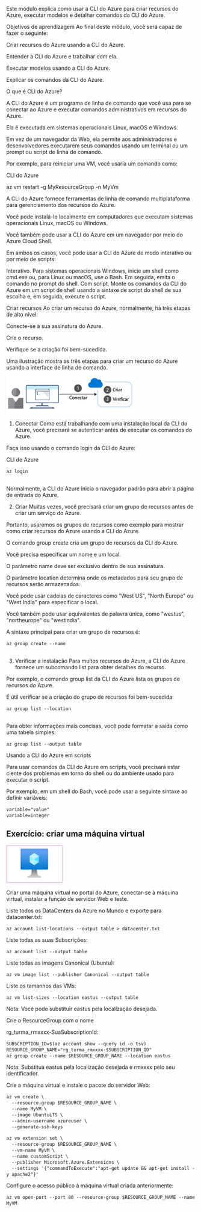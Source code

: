 Este módulo explica como usar a CLI do Azure para criar recursos do Azure, executar modelos e detalhar comandos da CLI do Azure.

Objetivos de aprendizagem
Ao final deste módulo, você será capaz de fazer o seguinte:

Criar recursos do Azure usando a CLI do Azure.

Entender a CLI do Azure e trabalhar com ela.

Executar modelos usando a CLI do Azure.

Explicar os comandos da CLI do Azure.

O que é CLI do Azure?


A CLI do Azure é um programa de linha de comando que você usa para se conectar ao Azure e executar comandos administrativos em recursos do Azure.

Ela é executada em sistemas operacionais Linux, macOS e Windows.

Em vez de um navegador da Web, ela permite aos administradores e desenvolvedores executarem seus comandos usando um terminal ou um prompt ou script de linha de comando.

Por exemplo, para reiniciar uma VM, você usaria um comando como:

CLI do Azure

az vm restart -g MyResourceGroup -n MyVm

A CLI do Azure fornece ferramentas de linha de comando multiplataforma para gerenciamento dos recursos do Azure.

Você pode instalá-lo localmente em computadores que executam sistemas operacionais Linux, macOS ou Windows.

Você também pode usar a CLI do Azure em um navegador por meio do Azure Cloud Shell.

Em ambos os casos, você pode usar a CLI do Azure de modo interativo ou por meio de scripts:

Interativo. Para sistemas operacionais Windows, inicie um shell como cmd.exe ou, para Linux ou macOS, use o Bash. Em seguida, emita o comando no prompt do shell.
Com script. Monte os comandos da CLI do Azure em um script de shell usando a sintaxe de script do shell de sua escolha e, em seguida, execute o script.

Criar recursos
Ao criar um recurso do Azure, normalmente, há três etapas de alto nível:

Conecte-se à sua assinatura do Azure.

Crie o recurso.

Verifique se a criação foi bem-sucedida.

Uma ilustração mostra as três etapas para criar um recurso do Azure usando a interface de linha de comando.

![Criar Recurso ](image.png)

1. Conectar
Como está trabalhando com uma instalação local da CLI do Azure, você precisará se autenticar antes de executar os comandos do Azure.

Faça isso usando o comando login da CLI do Azure:

CLI do Azure
<pre>
<code class="language-bash">az login
 </code>
</pre>

Normalmente, a CLI do Azure inicia o navegador padrão para abrir a página de entrada do Azure.

2. Criar
Muitas vezes, você precisará criar um grupo de recursos antes de criar um serviço do Azure.

Portanto, usaremos os grupos de recursos como exemplo para mostrar como criar recursos do Azure usando a CLI do Azure.

O comando group create cria um grupo de recursos da CLI do Azure.

Você precisa especificar um nome e um local.

O parâmetro name deve ser exclusivo dentro de sua assinatura.

O parâmetro location determina onde os metadados para seu grupo de recursos serão armazenados.

Você pode usar cadeias de caracteres como "West US", "North Europe" ou "West India" para especificar o local.

Você também pode usar equivalentes de palavra única, como "westus", "northeurope" ou "westindia".

A sintaxe principal para criar um grupo de recursos é:
<pre>
<code class="language-bash">az group create --name
 </code>
</pre>

3. Verificar a instalação
Para muitos recursos do Azure, a CLI do Azure fornece um subcomando list para obter detalhes do recurso.

Por exemplo, o comando group list da CLI do Azure lista os grupos de recursos do Azure.

É útil verificar se a criação do grupo de recursos foi bem-sucedida:
<pre>
<code class="language-bash">az group list --location
 </code>
</pre>

Para obter informações mais concisas, você pode formatar a saída como uma tabela simples:
<pre>
<code class="language-bash">az group list --output table </code>
</pre>

Usando a CLI do Azure em scripts

Para usar comandos da CLI do Azure em scripts, você precisará estar ciente dos problemas em torno do shell ou do ambiente usado para executar o script.

Por exemplo, em um shell do Bash, você pode usar a seguinte sintaxe ao definir variáveis:
<pre>
<code class="language-bash">variable="value"
variable=integer </code>
</pre>

## Exercício: criar uma máquina virtual

<img src="image-1.png" width="150" height="100" alt="Criar VM">

Criar uma máquina virtual no portal do Azure, conectar-se à máquina virtual, instalar a função de servidor Web e teste. 

Liste todos os DataCenters da Azure no Mundo e exporte para datacenter.txt:

<pre>
<code class="language-bash">az account list-locations --output table > datacenter.txt </code>
</pre>

Liste todas as suas Subscrições:

<pre>
<code class="language-bash">az account list --output table </code>
</pre>

Liste todas as imagens Canonical (Ubuntu):

<pre>
<code class="language-bash">az vm image list --publisher Canonical --output table </code>
</pre>

Liste os tamanhos das VMs:

<pre>
<code class="language-bash">az vm list-sizes --location eastus --output table </code>
</pre>

Nota: Você pode substituir eastus pela localização desejada.

Crie o ResourceGroup com o nome 

rg_turma_rmxxxx-SuaSubscriptionId:

<pre>
<code class="language-bash">SUBSCRIPTION_ID=$(az account show --query id -o tsv)
RESOURCE_GROUP_NAME="rg_turma_rmxxxx-$SUBSCRIPTION_ID"
az group create --name $RESOURCE_GROUP_NAME --location eastus </code>
</pre>

Nota: Substitua eastus pela localização desejada e rmxxxx pelo seu identificador.

Crie a máquina virtual e instale o pacote do servidor Web:

<pre>
<code class="language-bash">az vm create \
  --resource-group $RESOURCE_GROUP_NAME \
  --name MyVM \
  --image UbuntuLTS \
  --admin-username azureuser \
  --generate-ssh-keys </code>
</pre>

<pre>
<code class="language-bash">az vm extension set \
  --resource-group $RESOURCE_GROUP_NAME \
  --vm-name MyVM \
  --name customScript \
  --publisher Microsoft.Azure.Extensions \
  --settings '{"commandToExecute":"apt-get update && apt-get install -y apache2"}' </code>
</pre>

Configure o acesso público à máquina virtual criada anteriormente:

<pre>
<code class="language-bash">az vm open-port --port 80 --resource-group $RESOURCE_GROUP_NAME --name MyVM </code>
</pre>